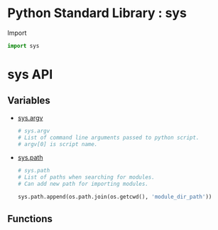 Python Standard Library : sys
=============================

Import
```python
import sys
```

sys API
=======

Variables
---------
- [sys.argv](https://docs.python.org/3/library/sys.html#sys.argv)
    ```python
    # sys.argv
    # List of command line arguments passed to python script.
    # argv[0] is script name.
    ```
- [sys.path](https://docs.python.org/3/library/sys.html#sys.path)
    ```python
    # sys.path
    # List of paths when searching for modules.
    # Can add new path for importing modules.

    sys.path.append(os.path.join(os.getcwd(), 'module_dir_path'))
    ```
Functions
---------